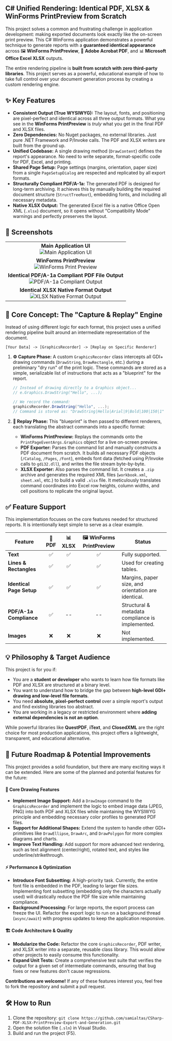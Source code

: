 ## C# Unified Rendering: Identical PDF, XLSX & WinForms PrintPreview from Scratch

This project solves a common and frustrating challenge in application development: making exported documents look exactly like the on-screen print preview. This C# WinForms application demonstrates a powerful technique to generate reports with a **guaranteed identical appearance** across 🖼️ **WinForms PrintPreview**, 📄 **Adobe Acrobat PDF**, and 📊 **Microsoft Office Excel XLSX** outputs.

The entire rendering pipeline is **built from scratch with zero third-party libraries**. This project serves as a powerful, educational example of how to take full control over your document generation process by creating a custom rendering engine.

## ✨ Key Features

*   **Consistent Output (True WYSIWYG):** The layout, fonts, and positioning are pixel-perfect and identical across all three output formats. What you see in the **WinForms PrintPreview** is *truly* what you get in the final PDF and XLSX files.
*   **Zero Dependencies:** No Nuget packages, no external libraries. Just pure .NET Framework and P/Invoke calls. The PDF and XLSX writers are built from the ground up.
*   **Unified Codebase:** A single drawing method (`DrawContent`) defines the report's appearance. No need to write separate, format-specific code for PDF, Excel, and printing.
*   **Shared Page Setup:** Page settings (margins, orientation, paper size) from a single `PageSetupDialog` are respected and replicated by all export formats.
*   **Structurally Compliant PDF/A-1a:** The generated PDF is designed for long-term archiving. It achieves this by manually building the required document structure (`StructTreeRoot`), embedding fonts, and including all necessary metadata.
*   **Native XLSX Output:** The generated Excel file is a native Office Open XML (`.xlsx`) document, so it opens without "Compatibility Mode" warnings and perfectly preserves the layout.

## 📸 Screenshots

<table>
  <tr>
    <td align="center">
      <b>Main Application UI</b><br>
      <img src="Screenshots/UI.png" alt="Main Application UI">
    </td>
  </tr>
  <tr>
    <td align="center">
      <b>WinForms PrintPreview</b><br>
      <img src="Screenshots/print-preview.png" alt="WinForms Print Preview">
    </td>
  </tr>
  <tr>
    <td align="center">
      <b>Identical PDF/A-1a Compliant PDF File Output</b><br>
      <img src="Screenshots/pdf-a1a-compliant-output.png" alt="PDF/A-1a Compliant Output">
    </td>
  </tr>
  <tr>
    <td align="center">
      <b>Identical XLSX Native Format Output</b><br>
      <img src="Screenshots/xlsx-native-format-output.png" alt="XLSX Native Format Output">
    </td>
  </tr>
</table>

## 🤔 Core Concept: The "Capture & Replay" Engine

Instead of using different logic for each format, this project uses a unified rendering pipeline built around an intermediate representation of the document.

```
[Your Data] -> [GraphicsRecorder] -> [Replay on Specific Renderer]
```

1.  **⚙️ Capture Phase:** A custom `GraphicsRecorder` class intercepts all GDI+ drawing commands (`DrawString`, `DrawRectangle`, etc.) during a preliminary "dry run" of the print logic. These commands are stored as a simple, serializable list of instructions that acts as a "blueprint" for the report.

    ```csharp
    // Instead of drawing directly to a Graphics object...
    // e.Graphics.DrawString("Hello", ...);

    // We record the command:
    graphicsRecorder.DrawString("Hello", ...);
    // Command is stored as: "DrawString|Hello|Arial|9|Bold|100|150|1"
    ```

2.  **🎨 Replay Phase:** This "blueprint" is then passed to different renderers, each translating the abstract commands into a specific format:
    *   **WinForms PrintPreview:** Replays the commands onto the `PrintPageEventArgs.Graphics` object for a live on-screen preview.
    *   **PDF Exporter:** Parses the command list and manually constructs a PDF document from scratch. It builds all necessary PDF objects (`/Catalog`, `/Pages`, `/Font`), embeds font data (fetched using P/Invoke calls to `gdi32.dll`), and writes the file stream byte-by-byte.
    *   **XLSX Exporter:** Also parses the command list. It creates a `.zip` archive and generates the required XML files (`workbook.xml`, `sheet.xml`, etc.) to build a valid `.xlsx` file. It meticulously translates command coordinates into Excel row heights, column widths, and cell positions to replicate the original layout.

## ✅ Feature Support

This implementation focuses on the core features needed for structured reports. It is intentionally kept simple to serve as a clear example.

| Feature                 | 📄 PDF         | 📊 XLSX        | 🖼️ WinForms PrintPreview | Status                                             |
| ----------------------- | :------------: | :------------: | :---------------------: | -------------------------------------------------- |
| **Text**                |       ✅       |       ✅       |           ✅            | Fully supported.                                   |
| **Lines & Rectangles**  |       ✅       |       ✅       |           ✅            | Used for creating tables.                          |
| **Identical Page Setup**|       ✅       |       ✅       |           ✅            | Margins, paper size, and orientation are identical. |
| **PDF/A-1a Compliance** |       ✅       |       --       |           --            | Structural & metadata compliance is implemented.   |
| **Images**              |       ❌       |       ❌       |           ❌            | Not implemented.                                   |

## 💡 Philosophy & Target Audience

This project is for you if:
*   You are a **student or developer** who wants to learn how file formats like PDF and XLSX are structured at a binary level.
*   You want to understand how to bridge the gap between **high-level GDI+ drawing and low-level file formats**.
*   You need **absolute, pixel-perfect control** over a simple report's output and find existing libraries too abstract.
*   You are working in a legacy or restricted environment where **adding external dependencies is not an option**.

While powerful libraries like **QuestPDF**, **iText**, and **ClosedXML** are the right choice for most production applications, this project offers a lightweight, transparent, and educational alternative.

## 🚀 Future Roadmap & Potential Improvements

This project provides a solid foundation, but there are many exciting ways it can be extended. Here are some of the planned and potential features for the future:

#### 🎨 Core Drawing Features
*   **Implement Image Support:** Add a `DrawImage` command to the `GraphicsRecorder` and implement the logic to embed image data (JPEG, PNG) into both PDF and XLSX files while maintaining the WYSIWYG principle and embedding necessary color profiles to generated PDF files.
*   **Support for Additional Shapes:** Extend the system to handle other GDI+ primitives like `DrawEllipse`, `DrawArc`, and `DrawPolygon` for more complex diagrams and charts.
*   **Improve Text Handling:** Add support for more advanced text rendering, such as text alignment (center/right), rotated text, and styles like underline/strikethrough.

#### ⚡ Performance & Optimization
*   **Introduce Font Subsetting:** A high-priority task. Currently, the entire font file is embedded in the PDF, leading to larger file sizes. Implementing font subsetting (embedding only the characters actually used) will drastically reduce the PDF file size while maintaining compliance.
*   **Background Processing:** For large reports, the export process can freeze the UI. Refactor the export logic to run on a background thread (`async/await`) with progress updates to keep the application responsive.

#### 🏗️ Code Architecture & Quality
*   **Modularize the Code:** Refactor the core `GraphicsRecorder`, PDF writer, and XLSX writer into a separate, reusable class library. This would allow other projects to easily consume this functionality.
*   **Expand Unit Tests:** Create a comprehensive test suite that verifies the output for a given set of intermediate commands, ensuring that bug fixes or new features don't cause regressions.

**Contributions are welcome!** If any of these features interest you, feel free to fork the repository and submit a pull request.

## 🛠️ How to Run

1.  Clone the repository: `git clone https://github.com/samialtas/CSharp-PDF-XLSX-PrintPreview-Export-and-Generation.git`
2.  Open the solution file (`.sln`) in Visual Studio.
3.  Build and run the project (F5).
